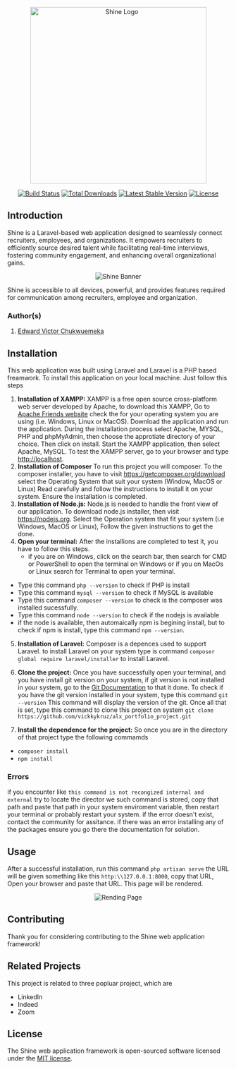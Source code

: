 <p align="center"><a href="https://shine.com" target="_blank"><img src="https://pouch.jumpshare.com/preview/6XthFXsBaEjwo-byjEy354bh6sCCvuFI2omwdST_PkJ0R8jBp3wSo0Yuxe7PWcc9pKHe4akruJxneOT2kxKl8SOTNXSjq2L2EAgID7_w5Kw" width="400" alt="Shine Logo"></a></p>

<p align="center">
<a href="https://github.com/laravel/framework/actions"><img src="https://github.com/laravel/framework/workflows/tests/badge.svg" alt="Build Status"></a>
<a href="https://packagist.org/packages/laravel/framework"><img src="https://img.shields.io/packagist/dt/laravel/framework" alt="Total Downloads"></a>
<a href="https://packagist.org/packages/laravel/framework"><img src="https://img.shields.io/packagist/v/laravel/framework" alt="Latest Stable Version"></a>
<a href="https://packagist.org/packages/laravel/framework"><img src="https://img.shields.io/packagist/l/laravel/framework" alt="License"></a>
</p>

## Introduction
Shine is a Laravel-based web application designed to seamlessly connect recruiters, employees, and organizations. It empowers recruiters to efficiently source desired talent while facilitating real-time interviews, fostering community engagement, and enhancing overall organizational gains.

<p align="center"><img src="https://i.ibb.co/GCBM6w3/Screenshot-2024-02-17-001309-removebg-preview-1.png" alt="Shine Banner" /></p>

Shine is accessible to all devices, powerful, and provides features required for communication among recruiters, employee and organization.
### Author(s)
1. <a href="https://www.linkedin.com/in/edward-victor-53097324a?utm_source=share&utm_campaign=share_via&utm_content=profile&utm_medium=android_app">Edward Victor Chukwuemeka </a>

## Installation

This web application was built using Laravel and Laravel is a PHP based freamwork. To install this application on your local machine. Just follow this steps
1. <b>Installation of XAMPP:</b>
   XAMPP is a free open source cross-platform web server developed by Apache, to download this XAMPP, Go to <a href="https://www.apachefriends.org/index.html">Apache Friends website</a> check the for your operating system you are using (i.e. Windows, Linux or MacOS). Download the application and run the application. During the installation process select Apache, MYSQL, PHP and phpMyAdmin, then choose the approtiate directory of your choice. Then click on install. Start the XAMPP application, then select Apache, MySQL. To test the XAMPP server, go to your browser and type <a href="http://localhost">http://localhost</a>.
2. <b>Installation of Composer</b>
   To run this project you will composer. To the composer installer, you have to visit <a href="https://getcomposer.org/download">https://getcomposer.org/download</a> select the Operating System that suit your system (Window, MacOS or Linux) Read carefully and follow the instructions to install it on your system. Ensure the installation is completed.
3. <b> Installation of Node.js:</b>
   Node.js is needed to handle the front view of our application. To download node.js installer, then visit <a href="https://nodejs.org">https://nodejs.org</a>. Select the Operation system that fit your system (i.e Windows, MacOS or Linux), Follow the given instructions to get the done.
4. <b>Open your terminal:</b>
   After the installions are completed to test it, you have to follow this steps. 
   - if you are on Windows, click on the search bar, then search for CMD or PowerShell to open the terminal on Windows or if you on MacOs or Linux search for Terminal to open your terminal.
  - Type this command ```php --version``` to check if PHP is install
  - Type this command ```mysql --version``` to check if MySQL is available
  - Type this command ```composer --version``` to check is the composer was installed sucessfully.
  - Type this command ```node --version``` to check if the nodejs is available
  - if the node is available, then automaically npm is begining install, but to check if npm is install, type this command ```npm --version```.

5. <b>Installation of Laravel:</b>
   Composer is a depences used to support Laravel. to install Laravel on your system type is command ```composer global require laravel/installer``` to install Laravel.

6. <b>Clone the project:</b>
   Once you have successfully open your terminal, and you have install git version on your system, if git version is not installed in your system, go to the <a href="">Git Documentation</a> to that it done. To check if you have the git version installed in your system, type this command
```git --version```
This command will display the version of the git. Once all that is set, type this command to clone this project on system 
``` git clone https://github.com/vickkykruz/alx_portfolio_project.git ```

7. <b>Install the dependence for the project:</b>
  So once you are in the directory of that project type the following commamds
  - ```composer install```
  - ```npm install```
### Errors

if you encounter like ```this command is not recongized internal and external``` try to locate the director we such command is stored, copy that path and paste that path in your system enviroment variable, then restart your terminal or probably restart your system. if the error doesn't exist, contact the community for assitance. if there was an error installing any of the packages ensure you go there the documentation for solution.

## Usage

After a successful installation, run this command ```php artisan serve``` the URL will be given something like this ```http:\\127.0.0.1:8000```, copy that URL, Open your browser and paste that URL. This page will be rendered.

<p align="center"><img src="https://i.ibb.co/3zwJYJQ/Screenshot-2024-02-16-161915.png" alt="Rending Page" /></p>

## Contributing

Thank you for considering contributing to the Shine web application framework!

## Related Projects

This project is related to three popluar project, which are
- LinkedIn
- Indeed
- Zoom

## License

The Shine web application framework is open-sourced software licensed under the [MIT license](https://opensource.org/licenses/MIT).
